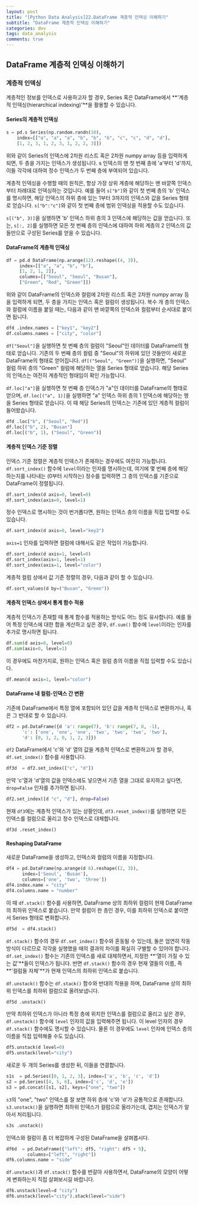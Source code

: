 ```yaml
---
layout: post
title: "[Python Data Analysis]22.DataFrame 계층적 인덱싱 이해하기"
subtitle: "DataFrame 계층적 인덱싱 이해하기"
categories: dev
tags: data_analysis
comments: true
---
```


## DataFrame 계층적 인덱싱 이해하기

### 계층적 인덱싱

계층적인 정보를 인덱스로 사용하고자 할 경우, Series 혹은 DataFrame에서 **'계층적 인덱싱(hierarchical indexing)'**을 활용할 수 있습니다.

#### Series의 계층적 인덱싱

```python
s = pd.s Series(np.random.randn(10),
    index=[["a", "a", "a", "b", "b", "b", "c", "c", "d", "d"],
    [1, 2, 3, 1, 2, 3, 1, 2, 2, 3]])
```

위와 같이 Series의 인덱스에 2차원 리스트 혹은 2차원 numpy array 등을 입력하게 되면, 두 층을 가지는 인덱스가 생성됩니다. s 인덱스의 맨 첫 번째 층에 'a'부터 'd'까지, 이들 각각에 대하여 정수 인덱스가 두 번째 층에 부여되어 있습니다.

계층적 인덱싱을 수행할 때의 원칙은, 항상 가장 상위 계층에 해당하는 맨 바깥쪽 인덱스부터 차례대로 인덱싱하는 것입니다. 예를 들어 `s["b"]`와 같이 첫 번째 층의 'b' 인덱스를 명시하면, 해당 인덱스의 하위 층에 있는 1부터 3까지의 인덱스와 값을 Series 형태로 얻습니다. `s["b":"c"]`와 같이 첫 번째 층에 범위 인덱싱을 적용할 수도 있습니다.

`s[("b", 3)]`을 실행하면 'b' 인덱스 하위 층의 3 인덱스에 해당하는 값을 얻습니다. 또는, `s[:, 2]`를 실행하면 모든 첫 번째 층의 인덱스에 대하여 하위 계층의 2 인덱스의 값들만으로 구성된 Series를 얻을 수 있습니다.

#### DataFrame의 계층적 인덱싱

```python
df = pd.d DataFrame(np.arange(12).reshape((4, 3)),
     index=[["a", "a", "b", "b"], 
     [1, 2, 1, 2]],
     columns=[["Seoul", "Seoul", "Busan"],
     ["Green", "Red", "Green"]])
```

위와 같이 DataFrame의 인덱스와 컬럼에 2차원 리스트 혹은 2차원 numpy array 등을 입력하게 되면, 두 층을 가지는 인덱스 혹은 컬럼이 생성됩니다. 복수 개 층의 인덱스와 컬럼에 이름을 붙일 때는, 다음과 같이 맨 바깥쪽의 인덱스와 컬럼부터 순서대로 붙이면 됩니다.

```python
dfd .index.names = ["key1", "key2"]
df.columns.names = ["city", "color"]
```

`df["Seoul"]`을 실행하면 첫 번째 층의 컬럼이 "Seoul"인 데이터를 DataFrame의 형태로 얻습니다. 기존의 두 번째 층의 컬럼 중 "Seoul"의 하위에 있던 것들만이 새로운 DataFrame의 형태로 얻어집니다. `df[("Seoul", "Green")]`을 실행하면, "Seoul" 컬럼 하위 층의 "Green" 컬럼에 해당하는 열을 Series 형태로 얻습니다. 해당 Series의 인덱스는 여전히 계층적인 형태임이 확인 가능합니다.

`df.loc["a"]`을 실행하면 첫 번째 층 인덱스가 "a"인 데이터를 DataFrame의 형태로 얻으며, `df.loc[("a", 1)]`을 실행하면 "a" 인덱스 하위 층의 1 인덱스에 해당하는 행을 Series 형태로 얻습니다. 이 때 해당 Series의 인덱스는 기존에 있던 계층적 컬럼이 들어왔습니다.

```python
dfd .loc["b", ("Seoul", "Red")]
df.loc[("b", 2), "Busan"]
df.loc[("b", 1), ("Seoul", "Green")]
```

#### 계층적 인덱스 기준 정렬

인덱스 기준 정렬은 계층적 인덱스가 존재하는 경우에도 여전히 가능합니다. `df.sort_index()` 함수에 `level`이라는 인자를 명시하는데, 여기에 몇 번째 층에 해당하는지를 나타내는 (0부터 시작하는) 정수를 입력하면 그 층의 인덱스를 기준으로 DataFrame이 정렬됩니다.

```python
df.sort_index(d axis=0, level=0)
df.sort_index(axis=0, level=1)
```

정수 인덱스로 명시하는 것이 번거롭다면, 원하는 인덱스 층의 이름을 직접 입력할 수도 있습니다.

```python
df.sort_index(d axis=0, level="key2")
```

`axis=1` 인자를 입력하면 컬럼에 대해서도 같은 작업이 가능합니다.

```python
df.sort_index(d axis=1, level=0)
df.sort_index(axis=1, level=1)
df.sort_index(axis=1, level="color")
```

계층적 컬럼 상에서 값 기준 정렬의 경우, 다음과 같이 할 수 있습니다.

```python
df.sort_values(d by=("Busan", "Green"))
```

#### 계층적 인덱스 상에서 통계 함수 적용

계층적 인덱스가 존재할 때 통계 함수를 적용하는 방식도 어느 정도 유사합니다. 예를 들어 특정 인덱스에 대한 합을 계산하고 싶은 경우, `df.sum()` 함수에 `level`이라는 인자를 추가로 명시하면 됩니다.

```python
df.sum(d axis=0, level=0)
df.sum(axis=0, level=1)
```

이 경우에도 마찬가지로, 원하는 인덱스 혹은 컬럼 층의 이름을 직접 입력할 수도 있습니다.

```python
df.mean(d axis=1, level="color")
```

#### DataFrame 내 컬럼-인덱스 간 변환

기존에 DataFrame에서 특정 열에 포함되어 있던 값을 계층적 인덱스로 변환하거나, 혹은 그 반대로 할 수 있습니다.

```python
df2 = pd.DataFrame({d 'a': range(7), 'b': range(7, 0, -1),
      'c': ['one', 'one', 'one', 'two', 'two', 'two', 'two'],
      'd': [0, 1, 2, 0, 1, 2, 3]})
```

`df2` DataFrame에서 'c'와 'd' 열의 값을 계층적 인덱스로 변환하고자 할 경우, `df.set_index()` 함수를 사용합니다.

```python
df3d  = df2.set_index(["c", "d"])
```

만약 'c'열과 'd'열의 값을 인덱스에도 넣으면서 기존 열을 그대로 유지하고 싶다면, `drop=False` 인자를 추가하면 됩니다.

```python
df2.set_index([d "c", "d"], drop=False)
```

현재 `df3`에는 계층적 인덱스가 있는 상황인데, `df3.reset_index()`를 실행하면 모든 인덱스를 컬럼으로 올리고 정수 인덱스로 대체합니다.

```python
df3d .reset_index()
```

#### Reshaping DataFrame

새로운 DataFrame을 생성하고, 인덱스와 컬럼의 이름을 지정합니다.

```python
df4 = pd.DataFrame(np.arange(d 6).reshape((2, 3)),
      index=['Seoul', 'Busan'], 
      columns=['one', 'two', 'three'])
df4.index.name = "city"
df4.columns.name = "number"
```

이 때 `df.stack()` 함수를 사용하면, DataFrame 상의 최하위 컬럼이 현재 DataFrame의 최하위 인덱스로 붙습니다. 만약 컬럼이 한 층인 경우, 이를 최하위 인덱스로 붙이면서 Series 형태로 변화합니다.

```python
df5d  = df4.stack()
```

`df.stack()` 함수의 경우 `df.set_index()` 함수와 혼동될 수 있는데, 둘은 엄연히 작동 방식이 다르므로 각각을 실행했을 때의 결과의 차이를 확실히 구별할 수 있어야 합니다. `df.set_index()` 함수는 기존의 인덱스를 새로 대체하면서, 지정한 **'열이 가질 수 있는 값'**들이 인덱스가 됩니다. 반면 `df.stack()` 함수의 경우 현재 열들의 이름, 즉 **'컬럼들 자체'**가 현재 인덱스의 최하위 인덱스로 붙습니다.

`df.unstack()` 함수는 `df.stack()` 함수와 반대의 작용을 하며, DataFrame 상의 최하위 인덱스를 최하위 컬럼으로 올려보냅니다.

```python
df5d .unstack()
```

만약 최하위 인덱스가 아니라 특정 층에 위치한 인덱스를 컬럼으로 올리고 싶은 경우, `df.unstack()` 함수에 `level` 인자의 값을 입력해주면 됩니다. 이 level 인자의 경우 `df.stack()` 함수에도 명시할 수 있습니다. 물론 이 경우에도 `level` 인자에 인덱스 층의 이름을 직접 입력해줄 수도 있습니다.

```python
df5.unstack(d level=0)
df5.unstack(level="city")
```

새로운 두 개의 Series를 생성한 뒤, 이들을 연결합니다.

```python
s1s  = pd.Series([0, 1, 2, 3], index=['a', 'b', 'c', 'd'])
s2 = pd.Series([4, 5, 6], index=['c', 'd', 'e'])
s3 = pd.concat([s1, s2], keys=["one", "two"])
```

`s3`의 "one", "two" 인덱스를 잘 보면 하위 층에 'c'와 'd'가 공통적으로 존재합니다. `s3.unstack()`을 실행하면 최하위 인덱스가 컬럼으로 올라가는데, 겹치는 인덱스가 알아서 처리됩니다.

```python
s3s .unstack()
```

인덱스와 컬럼이 좀 더 복잡하게 구성된 DataFrame을 살펴봅시다.

```python
df6d  = pd.DataFrame({"left": df5, "right": df5 + 5},
        columns=["left", "right"])
df6.columns.name = "side"
```

`df.unstack()`과 `df.stack()` 함수를 번갈아 사용하면서, DataFrame의 모양이 어떻게 변화하는지 직접 살펴보시길 바랍니다.

```python
df6.unstack(level=d "city")
df6.unstack(level="city").stack(level="side")
```